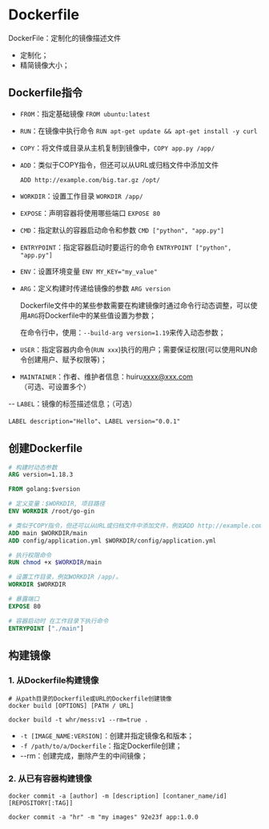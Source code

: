 
# Dockerfile
DockerFile：定制化的镜像描述文件
- 定制化；
- 精简镜像大小；

## Dockerfile指令
- `FROM`：指定基础镜像 `FROM ubuntu:latest`

- `RUN`：在镜像中执行命令 `RUN apt-get update && apt-get install -y curl`

- `COPY`：将文件或目录从主机复制到镜像中，`COPY app.py /app/`

- `ADD`：类似于COPY指令，但还可以从URL或归档文件中添加文件 
  
  `ADD http://example.com/big.tar.gz /opt/`

- `WORKDIR`：设置工作目录 `WORKDIR /app/`

- `EXPOSE`：声明容器将使用哪些端口 `EXPOSE 80`

- `CMD`：指定默认的容器启动命令和参数 `CMD ["python", "app.py"]`

- `ENTRYPOINT`：指定容器启动时要运行的命令 `ENTRYPOINT ["python", "app.py"]`

- `ENV`：设置环境变量 `ENV MY_KEY="my_value"`

- `ARG`：定义构建时传递给镜像的参数 `ARG version`

  Dockerfile文件中的某些参数需要在构建镜像时通过命令行动态调整，可以使用`ARG`将Dockerfile中的某些值设置为参数；

  在命令行中，使用：`--build-arg version=1.19`来传入动态参数；

- `USER`：指定容器内命令(`RUN xxx`)执行的用户；需要保证权限(可以使用RUN命令创建用户、赋予权限等)；

- `MAINTAINER`：作者、维护者信息：huiru<xxxx@xxx.com>（可选、可设置多个）

-- `LABEL`：镜像的标签描述信息；（可选）

  `LABEL description="Hello"`、`LABEL version="0.0.1"`

## 创建Dockerfile
```dockerfile
# 构建时动态参数
ARG version=1.18.3

FROM golang:$version

# 定义变量：$WORKDIR, 项目路径
ENV WORKDIR /root/go-gin

# 类似于COPY指令，但还可以从URL或归档文件中添加文件，例如ADD http://example.com/big.tar.gz /opt/。
ADD main $WORKDIR/main
ADD config/application.yml $WORKDIR/config/application.yml

# 执行权限命令
RUN chmod +x $WORKDIR/main

# 设置工作目录，例如WORKDIR /app/。
WORKDIR $WORKDIR

# 暴露端口
EXPOSE 80

# 容器启动时 在工作目录下执行命令
ENTRYPOINT ["./main"]
```

## 构建镜像

### 1. 从Dockerfile构建镜像
```shell
# 从path目录的Dockerfile或URL的Dockerfile创建镜像
docker build [OPTIONS] [PATH / URL] 

docker build -t whr/mess:v1 --rm=true .
```
- `-t [IMAGE_NAME:VERSION]`：创建并指定镜像名和版本；
- `-f /path/to/a/Dockerfile`：指定Dockerfile创建；
- --rm：创建完成，删除产生的中间镜像；

### 2. 从已有容器构建镜像

```shell
docker commit -a [author] -m [description] [contaner_name/id] [REPOSITORY[:TAG]]

docker commit -a "hr" -m "my images" 92e23f app:1.0.0
```
